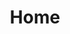---
home: true
layout: BlogHome
icon: home
title: Home
heroImage: /logo.svg
heroText: Alan Nandy
tagline: All is well.
heroFullScreen: true
projects:
  - icon: folder
    name: Technical Tips
    desc: Sharing some advanced technical tips.
    link: https://mp.weixin.qq.com/mp/appmsgalbum?__biz=Mzg5MDg3NzYwNg==&action=getalbum&album_id=2686321010140561411#wechat_redirect

  - icon: folder
    name: Super Applications
    desc: Sharing some streamlined and cracked versions of applications.
    link: /en/帖子/超级应用集

  - icon: folder
    name: Mobile Theme
    desc: Sharing a collection of mobile themes and widgets.
    link: https://mp.weixin.qq.com/mp/appmsgalbum?__biz=Mzg5MDg3NzYwNg==&action=getalbum&album_id=2681301578011951105#wechat_redirect
    
  - icon: folder
    name: Wallpapers
    desc: Sharing some aesthetically pleasing wallpapers from AIGC.
    link: https://mp.weixin.qq.com/mp/appmsgalbum?__biz=Mzg5MDg3NzYwNg==&action=getalbum&album_id=3041948870131630083#wechat_redirect

  - icon: note
    name: Good Commodities
    desc: Documenting some personally favored items.
    link: /en/帖子/好物安利.md

  - icon: note
    name: Red Envelope
    desc: Sharing some platform-exclusive vouchers.
    link: /en/帖子/利是.md

footer: Welcome to provide feedback through the official account @Nandelion
---